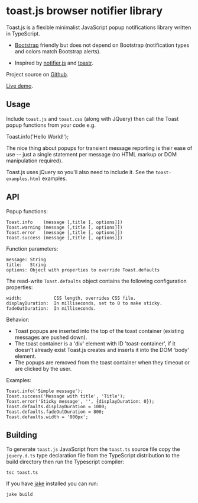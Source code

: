 # toast.js browser notifier library


Toast.js is a flexible minimalist JavaScript popup notifications
library written in TypeScript.

- [Bootstrap](http://twitter.github.com/bootstrap/index.html) friendly
  but does not depend on Bootstrap (notification types and colors
  match Bootstrap alerts).

- Inspired by [notifier.js](https://github.com/Srirangan/notifer.js)
  and [toastr](https://github.com/CodeSeven/toastr).

Project source on [Github](https://github.com/srackham/toast.js).

[Live demo](http://www.methods.co.nz/misc/toast/toast-examples.html).

## Usage
Include `toast.js` and `toast.css` (along with JQuery) then call the
Toast popup functions from your code e.g.

  Toast.info('Hello World!');

The nice thing about popups for transient message reporting is their
ease of use -- just a single statement per message (no HTML markup or
DOM manipulation required).

Toast.js uses jQuery so you'll also need to include it.  See
the `toast-examples.html` examples.


## API
Popup functions:

    Toast.info    (message [,title [, options]])
    Toast.warning (message [,title [, options]])
    Toast.error   (message [,title [, options]])
    Toast.success (message [,title [, options]])

Function parameters:

    message: String
    title:   String
    options: Object with properties to override Toast.defaults

The read-write `Toast.defaults` object contains the following
configuration properties:

    width:            CSS length, overrides CSS file.
    displayDuration:  In milliseconds, set to 0 to make sticky.
    fadeOutDuration:  In milliseconds.

Behavior:

- Toast popups are inserted into the top of the toast container
  (existing messages are pushed down).
- The toast container is a 'div' element with ID 'toast-container', if
  it doesn't already exist Toast.js creates and inserts it into the
  DOM 'body' element.
- The popups are removed from the toast container when they timeout or
  are clicked by the user.

Examples:

    Toast.info('Simple message');
    Toast.success('Message with title', 'Title');
    Toast.error('Sticky message', '', {displayDuration: 0});
    Toast.defaults.displayDuration = 1000;
    Toast.defaults.fadeOutDuration = 800;
    Toast.defaults.width = '800px';

## Building
To generate `toast.js` JavaScript from the `toast.ts` source file copy
the `jquery.d.ts` type declaration file from the TypeScript
distribution to the build directory then run the Typescript compiler:

    tsc toast.ts

If you have [jake](https://github.com/mde/jake) installed you can run:

    jake build


